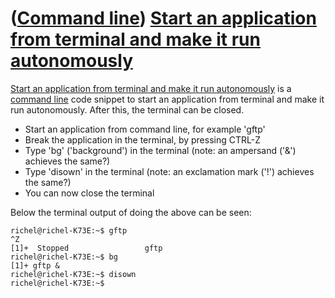 # ([Command line](Cl.htm)) [Start an application from terminal and make it run autonomously](ClBgDisown.htm)

[Start an application from terminal and make it run autonomously](ClBgDisown.htm) is a [command line](Cl.htm) code snippet
to start an application from terminal and make it run autonomously.
After this, the terminal can be closed.

 * Start an application from command line, for example 'gftp'
 * Break the application in the terminal, by pressing CTRL-Z
 * Type 'bg' ('background') in the terminal (note: an ampersand ('&') achieves the same?)
 * Type 'disown' in the terminal (note: an exclamation mark ('!') achieves the same?)
 * You can now close the terminal

Below the terminal output of doing the above can be seen:

```
richel@richel-K73E:~$ gftp
^Z
[1]+  Stopped                 gftp
richel@richel-K73E:~$ bg
[1]+ gftp &
richel@richel-K73E:~$ disown
richel@richel-K73E:~$ 
```
